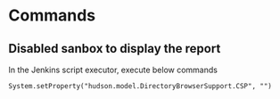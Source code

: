 # Commands

## Disabled sanbox to display the report

In the Jenkins script executor, execute below commands
```
System.setProperty("hudson.model.DirectoryBrowserSupport.CSP", "")
```